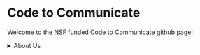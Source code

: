 # Code to Communicate

Welcome to the NSF funded Code to Communicate github page! 


<details>
<summary>About Us</summary>
<br>

</details>








